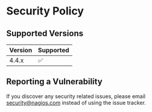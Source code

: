 # Security Policy

## Supported Versions


| Version | Supported          |
| ------- | ------------------ |
| 4.4.x   | :white_check_mark: |

## Reporting a Vulnerability

If you discover any security related issues, please email security@nagios.com instead of using the issue tracker.
